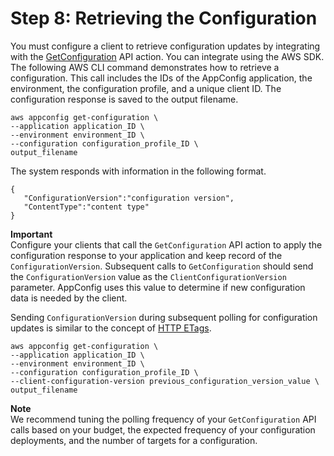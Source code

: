 # Step 8: Retrieving the Configuration<a name="appconfig-retrieving-the-configuration"></a>

You must configure a client to retrieve configuration updates by integrating with the [GetConfiguration](http://docs.aws.amazon.com/appconfig/2019-10-09/APIReference/API_GetConfiguration.html) API action\. You can integrate using the AWS SDK\. The following AWS CLI command demonstrates how to retrieve a configuration\. This call includes the IDs of the AppConfig application, the environment, the configuration profile, and a unique client ID\. The configuration response is saved to the output filename\. 

```
aws appconfig get-configuration \
--application application_ID \
--environment environment_ID \
--configuration configuration_profile_ID \
output_filename
```

The system responds with information in the following format\.

```
{
   "ConfigurationVersion":"configuration version",
   "ContentType":"content type"
}
```

**Important**  
Configure your clients that call the `GetConfiguration` API action to apply the configuration response to your application and keep record of the `ConfigurationVersion`\. Subsequent calls to `GetConfiguration` should send the `ConfigurationVersion` value as the `ClientConfigurationVersion` parameter\. AppConfig uses this value to determine if new configuration data is needed by the client\.

Sending `ConfigurationVersion` during subsequent polling for configuration updates is similar to the concept of [HTTP ETags](https://en.wikipedia.org/wiki/HTTP_ETag)\.

```
aws appconfig get-configuration \
--application application_ID \
--environment environment_ID \
--configuration configuration_profile_ID \
--client-configuration-version previous_configuration_version_value \
output_filename
```

**Note**  
We recommend tuning the polling frequency of your `GetConfiguration` API calls based on your budget, the expected frequency of your configuration deployments, and the number of targets for a configuration\.